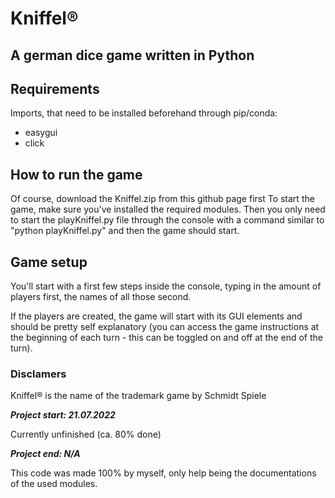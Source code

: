 # Kniffel®
## A german dice game written in Python

## Requirements
Imports, that need to be installed beforehand through pip/conda:
- easygui
- click 

## How to run the game
Of course, download the Kniffel.zip from this github page first
To start the game, make sure you've installed the required modules. Then you only need to start the playKniffel.py file through the console
with a command similar to "python playKniffel.py" and then the game should start.

## Game setup
You'll start with a first few steps inside the console, typing in the amount of players first, the names of all those second.

If the players are created, the game will start with its GUI elements and should be pretty self explanatory (you can access the game instructions at the beginning of each turn - this can be toggled on and off at the end of the turn).

### Disclamers
Kniffel® is the name of the trademark game by Schmidt Spiele

***Project start: 21.07.2022*** 

Currently unfinished (ca. 80% done)

***Project end: N/A*** 

This code was made 100% by myself, only help being the documentations of the used modules.
